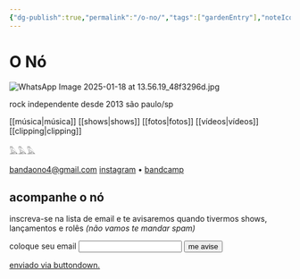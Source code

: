 ```yaml
---
{"dg-publish":true,"permalink":"/o-no/","tags":["gardenEntry"],"noteIcon":"✦"}
---
```


# O Nó

![WhatsApp Image 2025-01-18 at 13.56.19_48f3296d.jpg](/img/user/img/WhatsApp%20Image%202025-01-18%20at%2013.56.19_48f3296d.jpg)

rock independente desde 2013
são paulo/sp

[[música\|música]]
[[shows\|shows]]
[[fotos\|fotos]]
[[vídeos\|vídeos]]
[[clipping\|clipping]]

𓅓𓅓𓅓

bandaono4@gmail.com
[instagram](https://www.instagram.com/oooooonnnnnnoooooo/) • [bandcamp](https://oooooonnnnnnoooooo.bandcamp.com)


<div style='display:none;'>
![b2.gif](/img/user/img/b2.gif)
</div>

## acompanhe o nó
inscreva-se na lista de email e te avisaremos quando tivermos shows, lançamentos e rolês *(não vamos te mandar spam)*

<form
  action="https://buttondown.com/api/emails/embed-subscribe/onorock"
  method="post"
  target="popupwindow"
  onsubmit="window.open('https://buttondown.com/onorock', 'popupwindow')"
  class="embeddable-buttondown-form"
>
  <label for="bd-email">coloque seu email</label>
  <input type="email" name="email" id="bd-email" />
  
  <input type="submit" value="me avise" />
  <p>
    <a href="https://buttondown.com/refer/onorock" target="_blank">enviado via buttondown.</a>
  </p>
</form>